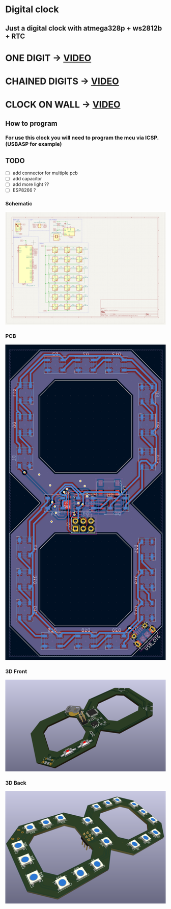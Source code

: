 # Digital clock

## Just a digital clock with atmega328p + ws2812b + RTC

# ONE DIGIT -> [VIDEO](https://www.youtube.com/shorts/d32lipOYpTA)

# CHAINED DIGITS -> [VIDEO](https://www.youtube.com/shorts/P1QIr2BeblI)

# CLOCK ON WALL -> [VIDEO](https://www.youtube.com/shorts/ad-uJUUdQWM)

## How to program
### For use this clock you will need to program the mcu via ICSP. (USBASP for example)

## TODO 
- [ ] add connector for multiple pcb
- [ ] add capacitor
- [ ] add more light ??
- [ ] ESP8266 ?

### Schematic

![Schematic](https://github.com/rmingon/digital-clock/blob/main/schematic.png?raw=true)

### PCB

![Schematic](https://github.com/rmingon/digital-clock/blob/main/pcb.png?raw=true)

### 3D Front

![Schematic](https://github.com/rmingon/digital-clock/blob/main/3d_f.png?raw=true)

### 3D Back

![Schematic](https://github.com/rmingon/digital-clock/blob/main/3d_b.png?raw=true)

